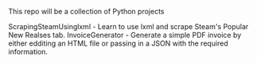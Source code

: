 This repo will be a collection of Python projects

ScrapingSteamUsinglxml - Learn to use lxml and scrape Steam's Popular New Realses tab.
InvoiceGenerator - Generate a simple PDF invoice by either edditing an HTML file or passing in a JSON with the required information. 